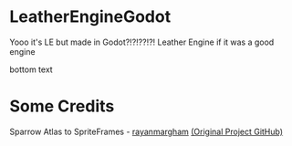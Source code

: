 # LeatherEngineGodot
Yooo it's LE but made in Godot?!?!??!?!
Leather Engine if it was a good engine

bottom text

# Some Credits

Sparrow Atlas to SpriteFrames - [rayanmargham](https://github.com/rayanmargham) [(Original Project GitHub)](https://github.com/rayanmargham/FNF-Godot-Engine)
